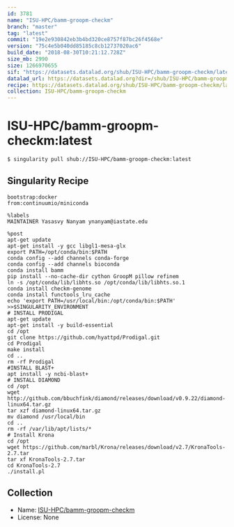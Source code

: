 ```yaml
---
id: 3781
name: "ISU-HPC/bamm-groopm-checkm"
branch: "master"
tag: "latest"
commit: "19e2e930842eb3b4bd320ce8757f87bc26f4568e"
version: "75c4e5b040dd85185c8cb12737020ac6"
build_date: "2018-08-30T10:21:12.728Z"
size_mb: 2990
size: 1266970655
sif: "https://datasets.datalad.org/shub/ISU-HPC/bamm-groopm-checkm/latest/2018-08-30-19e2e930-75c4e5b0/75c4e5b040dd85185c8cb12737020ac6.simg"
datalad_url: https://datasets.datalad.org?dir=/shub/ISU-HPC/bamm-groopm-checkm/latest/2018-08-30-19e2e930-75c4e5b0/
recipe: https://datasets.datalad.org/shub/ISU-HPC/bamm-groopm-checkm/latest/2018-08-30-19e2e930-75c4e5b0/Singularity
collection: ISU-HPC/bamm-groopm-checkm
---
```


# ISU-HPC/bamm-groopm-checkm:latest

```bash
$ singularity pull shub://ISU-HPC/bamm-groopm-checkm:latest
```

## Singularity Recipe

```singularity
bootstrap:docker
from:continuumio/miniconda

%labels
MAINTAINER Yasasvy Nanyam ynanyam@iastate.edu

%post
apt-get update
apt-get install -y gcc libgl1-mesa-glx
export PATH=/opt/conda/bin:$PATH
conda config --add channels conda-forge
conda config --add channels bioconda
conda install bamm 
pip install --no-cache-dir cython GroopM pillow refinem 
ln -s /opt/conda/lib/libhts.so /opt/conda/lib/libhts.so.1
conda install checkm-genome
conda install functools_lru_cache
echo 'export PATH=/usr/local/bin:/opt/conda/bin:$PATH' >>$SINGULARITY_ENVIRONMENT
# INSTALL PRODIGAL
apt-get update
apt-get install -y build-essential
cd /opt
git clone https://github.com/hyattpd/Prodigal.git
cd Prodigal
make install
cd ..
rm -rf Prodigal
#INSTALL BLAST+
apt install -y ncbi-blast+
# INSTALL DIAMOND
cd /opt
wget http://github.com/bbuchfink/diamond/releases/download/v0.9.22/diamond-linux64.tar.gz
tar xzf diamond-linux64.tar.gz
mv diamond /usr/local/bin
cd ..
rm -rf /var/lib/apt/lists/*
# Install Krona
cd /opt
wget https://github.com/marbl/Krona/releases/download/v2.7/KronaTools-2.7.tar
tar xf KronaTools-2.7.tar
cd KronaTools-2.7
./install.pl
```

## Collection

 - Name: [ISU-HPC/bamm-groopm-checkm](https://github.com/ISU-HPC/bamm-groopm-checkm)
 - License: None

